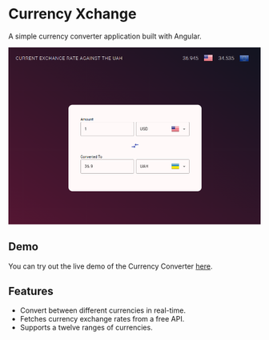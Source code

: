 # Currency Xchange

A simple currency converter application built with Angular.

![Preview](./docs/screenshots/desktop.png)

## Demo

You can try out the live demo of the Currency Converter [here](https://aleksandr-onopriyenko.github.io/currency-xchange/).

## Features

- Convert between different currencies in real-time.
- Fetches currency exchange rates from a free API.
- Supports a twelve ranges of currencies.
